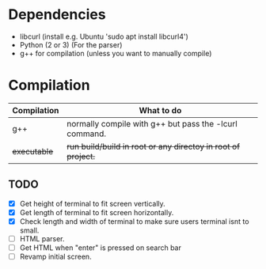 # Dependencies
- libcurl (install e.g. Ubuntu 'sudo apt install libcurl4')
- Python (2 or 3) (For the parser)
- g++ for compilation (unless you want to manually compile)

# Compilation
Compilation  | What to do
------------- | -------------
 g++ | normally compile with g++ but pass the -lcurl command.
~~executable~~  | ~~run build/build in root or any directoy in root of project.~~

## TODO
- [x] Get height of terminal to fit screen vertically.
- [x] Get length of terminal to fit screen horizontally.
- [x] Check length and width of terminal to make sure users terminal isnt to small.
- [ ] HTML parser.
- [ ] Get HTML when "enter" is pressed on search bar
- [ ] Revamp initial screen.